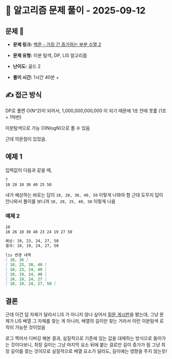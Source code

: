 # 📝 알고리즘 문제 풀이 - 2025-09-12

## 문제 📖

- **문제 링크:** [백준 - 가장 긴 증가하는 부분 수열 2](https://www.acmicpc.net/problem/12015)

- **문제 유형:** 이분 탐색, DP, LIS 알고리즘

- **난이도:** 골드 2

- **풀이 시간:** 1시간 40분 +

## ✍ 접근 방식

DP로 풀면 O(N^2)이 되어서, 1,000,000,000,000 이 되기 때문에 1초 안에 못풂 (1초 = 1억번)

이분탐색으로 가능 O(NlogN)으로 풀 수 있음

근데 의문점이 있었음.

## 예제 1

입력값이 다음과 같을 때,

```md
7
10 20 10 30 40 25 50
```

내가 예상하는 바로는 답이 `10, 20, 30, 40, 50` 이렇게 나와야 함
근데 도무지 답이 안나와서 풀이를 보니까 `10, 20, 25, 40, 50` 이렇게 나옴

### 예제 2

```md
10
10 26 10 30 40 23 24 19 27 50
```

```md
예상: 10, 23, 24, 27, 50
결과: 10, 19, 24, 27, 50
```

```md
lis 변경 내역
[ 10, 26 ]
[ 10, 23, 30, 40 ]
[ 10, 23, 24, 40 ]
[ 10, 19, 24, 40 ]
[ 10, 19, 24, 27 ]
[ 10, 19, 24, 27, 50 ]
```

## 결론

근데 이건 답 자체가 달라서 LIS 가 아니지 않나 싶어서 [질문 게시판](https://www.acmicpc.net/board/view/139302)을 봤는데,
그냥 문제가 LIS 배열 그 자체를 찾는 게 아니라, 배열의 길이만 찾는 거라서 이런 이분탐색 로직이 가능한 것이었음

로그 찍어서 디버깅 해본 결과,
실질적으로 기존에 있는 값을 대체하는 방식으로 들어가는 것이다보니,
최장 길이는 그냥 마지막 요소 뒤에 붙는 걸로만 길이 증가가 됨
그냥 최장 길이를 찾는 것이므로 실질적으로 배열 요소가 달라도, 길이에는 영향을 주지 않는듯!
